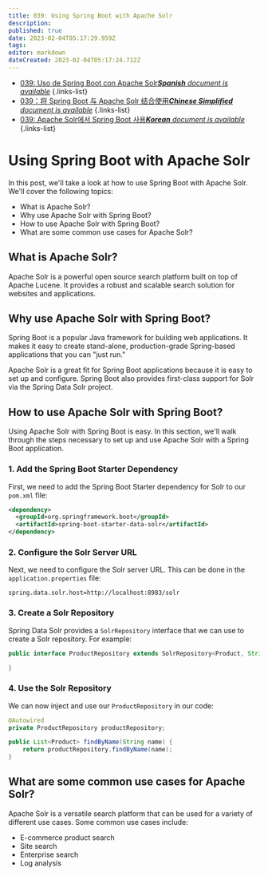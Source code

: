 ```yaml
---
title: 039: Using Spring Boot with Apache Solr
description: 
published: true
date: 2023-02-04T05:17:29.959Z
tags: 
editor: markdown
dateCreated: 2023-02-04T05:17:24.712Z
---
```


- [039: Uso de Spring Boot con Apache Solr***Spanish** document is available*](/es/Knowledge-base/Spring-Boot/Learning/039-using-spring-boot-with-apache-solr)
{.links-list}
- [039：将 Spring Boot 与 Apache Solr 结合使用***Chinese Simplified** document is available*](/zh/Knowledge-base/Spring-Boot/Learning/039-using-spring-boot-with-apache-solr)
{.links-list}
- [039: Apache Solr에서 Spring Boot 사용***Korean** document is available*](/ko/Knowledge-base/Spring-Boot/Learning/039-using-spring-boot-with-apache-solr)
{.links-list}


# Using Spring Boot with Apache Solr

In this post, we'll take a look at how to use Spring Boot with Apache Solr. We'll cover the following topics:

- What is Apache Solr?
- Why use Apache Solr with Spring Boot?
- How to use Apache Solr with Spring Boot?
- What are some common use cases for Apache Solr?

## What is Apache Solr?

Apache Solr is a powerful open source search platform built on top of Apache Lucene. It provides a robust and scalable search solution for websites and applications.

## Why use Apache Solr with Spring Boot?

Spring Boot is a popular Java framework for building web applications. It makes it easy to create stand-alone, production-grade Spring-based applications that you can "just run."

 Apache Solr is a great fit for Spring Boot applications because it is easy to set up and configure. Spring Boot also provides first-class support for Solr via the Spring Data Solr project.

## How to use Apache Solr with Spring Boot?

Using Apache Solr with Spring Boot is easy. In this section, we'll walk through the steps necessary to set up and use Apache Solr with a Spring Boot application.

### 1. Add the Spring Boot Starter Dependency

First, we need to add the Spring Boot Starter dependency for Solr to our `pom.xml` file:

```xml
<dependency>
  <groupId>org.springframework.boot</groupId>
  <artifactId>spring-boot-starter-data-solr</artifactId>
</dependency>
```

### 2. Configure the Solr Server URL

Next, we need to configure the Solr server URL. This can be done in the `application.properties` file:

```properties
spring.data.solr.host=http://localhost:8983/solr
```

### 3. Create a Solr Repository

Spring Data Solr provides a `SolrRepository` interface that we can use to create a Solr repository. For example:

```java
public interface ProductRepository extends SolrRepository<Product, String> {

}
```

### 4. Use the Solr Repository

We can now inject and use our `ProductRepository` in our code:

```java
@Autowired
private ProductRepository productRepository;

public List<Product> findByName(String name) {
    return productRepository.findByName(name);
}
```

## What are some common use cases for Apache Solr?

Apache Solr is a versatile search platform that can be used for a variety of different use cases. Some common use cases include:

- E-commerce product search
- Site search
- Enterprise search
- Log analysis